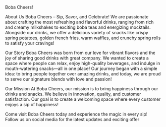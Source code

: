 Boba Cheers!

About Us
Boba Cheers – Sip, Savor, and Celebrate! We are passionate about crafting the most refreshing and flavorful drinks, ranging from rich and creamy milkshakes to exciting boba teas and energizing mocktails. Alongside our drinks, we offer a delicious variety of snacks like crispy spring potatoes, golden french fries, warm waffles, and crunchy spring rolls to satisfy your cravings!


Our Story
Boba Cheers was born from our love for vibrant flavors and the joy of sharing good drinks with great company. We wanted to create a space where people can relax, enjoy high-quality beverages, and indulge in mouth-watering snacks—all in one place! Our journey began with a simple idea: to bring people together over amazing drinks, and today, we are proud to serve our signature blends with love and passion!


Our Mission
At Boba Cheers, our mission is to bring happiness through our drinks and snacks. We believe in innovation, quality, and customer satisfaction. Our goal is to create a welcoming space where every customer enjoys a sip of happiness!

Come visit Boba Cheers today and experience the magic in every sip! Follow us on social media for the latest updates and exciting offer
